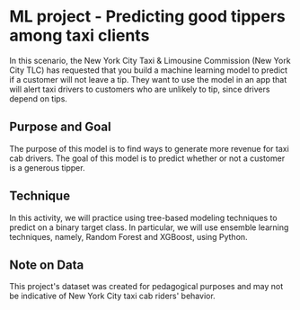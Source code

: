 # ML project - Predicting good tippers among taxi clients
In this scenario, the New York City Taxi & Limousine Commission (New York City TLC) has requested that you build a machine learning model to predict if a customer will not leave a tip. They want to use the model in an app that will alert taxi drivers to customers who are unlikely to tip, since drivers depend on tips.

## Purpose and Goal
The purpose of this model is to find ways to generate more revenue for taxi cab drivers.
The goal of this model is to predict whether or not a customer is a generous tipper.
## Technique
In this activity, we will practice using tree-based modeling techniques to predict on a binary target class. In particular, we will use ensemble learning techniques, namely, Random Forest and XGBoost, using Python.

## Note on Data
This project's dataset was created for pedagogical purposes and may not be indicative of New York City taxi cab riders' behavior.
